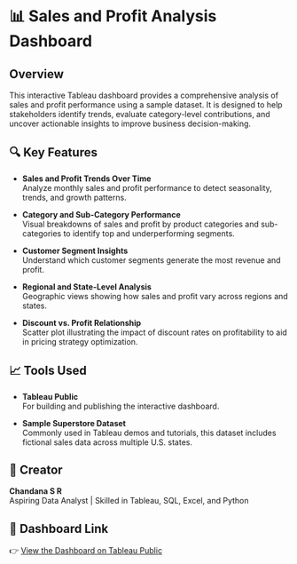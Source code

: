 
# 📊 Sales and Profit Analysis Dashboard

## Overview

This interactive Tableau dashboard provides a comprehensive analysis of sales and profit performance using a sample dataset. It is designed to help stakeholders identify trends, evaluate category-level contributions, and uncover actionable insights to improve business decision-making.

## 🔍 Key Features

- **Sales and Profit Trends Over Time**  
  Analyze monthly sales and profit performance to detect seasonality, trends, and growth patterns.

- **Category and Sub-Category Performance**  
  Visual breakdowns of sales and profit by product categories and sub-categories to identify top and underperforming segments.

- **Customer Segment Insights**  
  Understand which customer segments generate the most revenue and profit.

- **Regional and State-Level Analysis**  
  Geographic views showing how sales and profit vary across regions and states.

- **Discount vs. Profit Relationship**  
  Scatter plot illustrating the impact of discount rates on profitability to aid in pricing strategy optimization.

## 📈 Tools Used

- **Tableau Public**  
  For building and publishing the interactive dashboard.
  
- **Sample Superstore Dataset**  
  Commonly used in Tableau demos and tutorials, this dataset includes fictional sales data across multiple U.S. states.

## 👤 Creator

**Chandana S R**  
Aspiring Data Analyst | Skilled in Tableau, SQL, Excel, and Python  


## 🔗 Dashboard Link

👉 [View the Dashboard on Tableau Public](https://public.tableau.com/app/profile/chandana.s.r/viz/TableauSampleDataViz/Dashboard1)  

